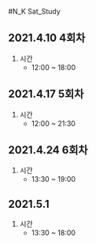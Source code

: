 #N_K Sat_Study

2021.4.10 4회차
---------
1. 시간
    - 12:00 ~ 18:00

2021.4.17 5회차
------
1. 시간
    - 12:00 ~ 21:30

2021.4.24 6회차
-----
1. 시간
    - 13:30 ~ 19:00

2021.5.1
-----
1. 시간
    - 13:30 ~ 18:00
